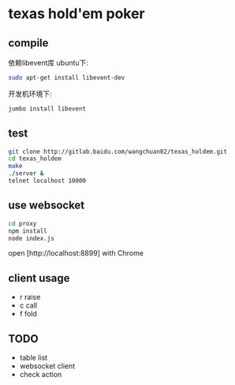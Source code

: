 # texas hold'em poker

## compile
依赖libevent库
ubuntu下:
```bash
sudo apt-get install libevent-dev
```

开发机环境下:
```bash
jumbo install libevent
```

## test
```bash
git clone http://gitlab.baidu.com/wangchuan02/texas_holdem.git
cd texas_holdem
make
./server &
telnet localhost 10000
```

## use websocket

```bash
cd proxy
npm install
node index.js
```
open [http://localhost:8899] with Chrome

## client usage
- r <num> raise
- c       call
- f       fold

## TODO
- table list
- websocket client
- check action

